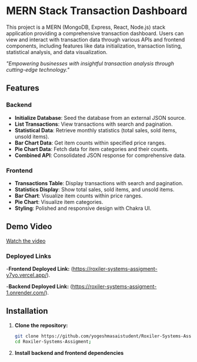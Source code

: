 # MERN Stack Transaction Dashboard

This project is a MERN (MongoDB, Express, React, Node.js) stack application providing a comprehensive transaction dashboard. Users can view and interact with transaction data through various APIs and frontend components, including features like data initialization, transaction listing, statistical analysis, and data visualization.

*"Empowering businesses with insightful transaction analysis through cutting-edge technology."*

## Features

### Backend

- **Initialize Database**: Seed the database from an external JSON source.
- **List Transactions**: View transactions with search and pagination.
- **Statistical Data**: Retrieve monthly statistics (total sales, sold items, unsold items).
- **Bar Chart Data**: Get item counts within specified price ranges.
- **Pie Chart Data**: Fetch data for item categories and their counts.
- **Combined API**: Consolidated JSON response for comprehensive data.

### Frontend

- **Transactions Table**: Display transactions with search and pagination.
- **Statistics Display**: Show total sales, sold items, and unsold items.
- **Bar Chart**: Visualize item counts within price ranges.
- **Pie Chart**: Visualize item categories.
- **Styling**: Polished and responsive design with Chakra UI.

## Demo Video

[Watch the video](https://drive.google.com/file/d/1szXnX4DkZVEOkD6HDl6SKk1oXJkNVx4P/view?usp=sharing)


### Deployed Links

-**Frontend Deployed Link:** (https://roxiler-systems-assigment-y7yo.vercel.app/).

-**Backend Deployed Link:** (https://roxiler-systems-assigment-1.onrender.com/).



## Installation

1. **Clone the repository:**

   ```bash
   git clone https://github.com/yogeshmasaistudent/Roxiler-Systems-Assigment.git
   cd Roxiler-Systems-Assigment;

2. **Install backend and frontend dependencies**

